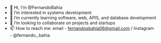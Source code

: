 - 👋 Hi, I’m @FernandoBahia
- 👀 I’m interested in systems development
- 🌱 I’m currently learning software, web, APIS, and database development
- 💞️ I’m looking to collaborate on projects and startups
- 📫 How to reach me: email - fernandosbahia06@gmail.com / Instagram - @fernando_.bahia

<!---
FernandoBahia/FernandoBahia is a ✨ special ✨ repository because its `README.md` (this file) appears on your GitHub profile.
You can click the Preview link to take a look at your changes.
--->
